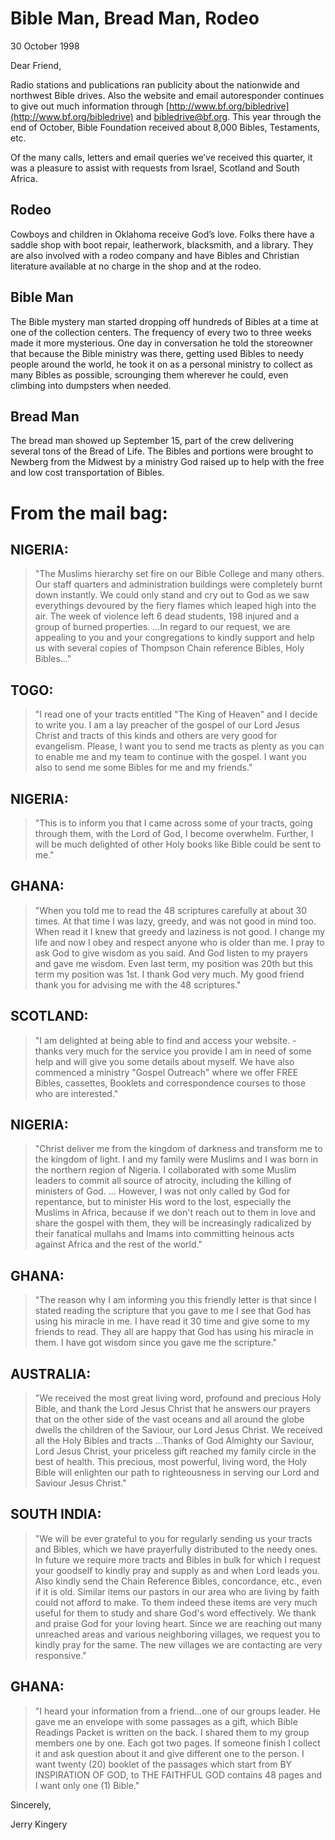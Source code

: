 # Bible Man, Bread Man, Rodeo

30 October 1998

Dear Friend,

Radio stations and publications ran publicity about the nationwide and 
northwest Bible drives. Also the website and email autoresponder 
continues to give out much information through 
[http://www.bf.org/bibledrive](http://www.bf.org/bibledrive) and
[bibledrive@bf.org](mailto:bibledrive@bf.org). This year through 
the end of October, Bible Foundation received about 8,000 Bibles, 
Testaments, etc.

Of the many calls, letters and email queries we’ve received this 
quarter, it was a pleasure to assist with requests from Israel, 
Scotland and South Africa.

## Rodeo

Cowboys and children in Oklahoma receive God’s love. Folks there have 
a saddle shop with boot repair, leatherwork, blacksmith, and a library. 
They are also involved with a rodeo company and have Bibles and 
Christian literature available at no charge in the shop and at the rodeo.

## Bible Man

The Bible mystery man started dropping off hundreds of Bibles at a time 
at one of the collection centers. The frequency of every two to three 
weeks made it more mysterious. One day in conversation he told the 
storeowner that because the Bible ministry was there, getting used 
Bibles to needy people around the world, he took it on as a personal 
ministry to collect as many Bibles as possible, scrounging them wherever
he could, even climbing into dumpsters when needed.

## Bread Man

The bread man showed up September 15, part of the crew delivering 
several tons of the Bread of Life. The Bibles and portions were 
brought to Newberg from the Midwest by a ministry God raised up to 
help with the free and low cost transportation of Bibles.

# From the mail bag:

## NIGERIA:

> "The Muslims hierarchy set fire on our Bible College and many others.
> Our staff quarters and administration buildings were completely 
> burnt down instantly. We could only stand and cry out to God as 
> we saw everythings devoured by the fiery flames which leaped high 
> into the air. The week of violence left 6 dead students, 198 
> injured and a group of burned properties. …In regard to our request,
> we are appealing to you and your congregations to kindly support 
> and help us with several copies of Thompson Chain reference Bibles,
> Holy Bibles…"

## TOGO:

> "I read one of your tracts entitled "The King of Heaven" and I 
> decide to write you. I am a lay preacher of the gospel of our Lord 
> Jesus Christ and tracts of this kinds and others are very good 
> for evangelism. Please, I want you to send me tracts as plenty as 
> you can to enable me and my team to continue with the gospel. I 
> want you also to send me some Bibles for me and my friends."

## NIGERIA:

> "This is to inform you that I came across some of your tracts, 
> going through them, with the Lord of God, I become overwhelm. 
> Further, I will be much delighted of other Holy books like Bible 
> could be sent to me."

## GHANA:

> "When you told me to read the 48 scriptures carefully at about 
> 30 times. At that time I was lazy, greedy, and was not good in 
> mind too. When read it I knew that greedy and laziness is not 
> good. I change my life and now I obey and respect anyone who is 
> older than me. I pray to ask God to give wisdom as you said. 
> And God listen to my prayers and gave me wisdom. Even last term,
> my position was 20th but this term my position was 1st. I thank
> God very much. My good friend thank you for advising me with 
> the 48 scriptures."

## SCOTLAND:

> "I am delighted at being able to find and access your website. - 
> thanks very much for the service you provide I am in need of some 
> help and will give you some details about myself. We have also 
> commenced a ministry "Gospel Outreach" where we offer FREE Bibles,
> cassettes, Booklets and correspondence courses to those who are 
> interested."

## NIGERIA:

> "Christ deliver me from the kingdom of darkness and transform me 
> to the kingdom of light. I and my family were Muslims and I was 
> born in the northern region of Nigeria. I collaborated with some 
> Muslim leaders to commit all source of atrocity, including the 
> killing of ministers of God. … However, I was not only called by 
> God for repentance, but to minister His word to the lost, 
> especially the Muslims in Africa, because if we don't reach out 
> to them in love and share the gospel with them, they will be 
> increasingly radicalized by their fanatical mullahs and Imams 
> into committing heinous acts against Africa and the rest of the 
> world."

## GHANA:

> "The reason why I am informing you this friendly letter is that 
> since I stated reading the scripture that you gave to me I see 
> that God has using his miracle in me. I have read it 30 time and 
> give some to my friends to read. They all are happy that God 
> has using his miracle in them. I have got wisdom since you gave 
> me the scripture."

## AUSTRALIA:

> "We received the most great living word, profound and precious 
> Holy Bible, and thank the Lord Jesus Christ that he answers our 
> prayers that on the other side of the vast oceans and all around 
> the globe dwells the children of the Saviour, our Lord Jesus 
> Christ. We received all the Holy Bibles and tracts …Thanks of 
> God Almighty our Saviour, Lord Jesus Christ, your priceless gift 
> reached my family circle in the best of health. This precious, 
> most powerful, living word, the Holy Bible will enlighten our 
> path to righteousness in serving our Lord and Saviour Jesus 
> Christ."

## SOUTH INDIA:

> "We will be ever grateful to you for regularly sending us your 
> tracts and Bibles, which we have prayerfully distributed to the 
> needy ones. In future we require more tracts and Bibles in bulk 
> for which I request your goodself to kindly pray and supply as 
> and when Lord leads you. Also kindly send the Chain Reference 
> Bibles, concordance, etc., even if it is old. Similar items our 
> pastors in our area who are living by faith could not afford to 
> make. To them indeed these items are very much useful for them 
> to study and share God's word effectively. We thank and praise 
> God for your loving heart. Since we are reaching out many unreached 
> areas and various neighboring villages, we request you to kindly 
> pray for the same. The new villages we are contacting are very 
> responsive."

## GHANA:

> "I heard your information from a friend...one of our groups leader.
> He gave me an envelope with some passages as a gift, which Bible 
> Readings Packet is written on the back. I shared them to my group 
> members one by one. Each got two pages. If someone finish I 
> collect it and ask question about it and give different one to 
> the person. I want twenty (20) booklet of the passages which start
> from BY INSPIRATION OF GOD, to THE FAITHFUL GOD contains 48 pages 
> and I want only one (1) Bible."

Sincerely,

Jerry Kingery
